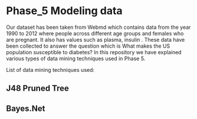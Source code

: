 # Phase_5 Modeling data

Our dataset has been taken from Webmd which contains data from the year 1990 to 2012 where people across different age groups and females who are pregnant. It also has values such as plasma, insulin . These data have been collected to answer the question which is What makes the US population susceptible to diabetes? In this repository we have explained various types of data mining techniques used in Phase 5.

List of data mining techniques used:
## J48 Pruned Tree
## Bayes.Net

 
